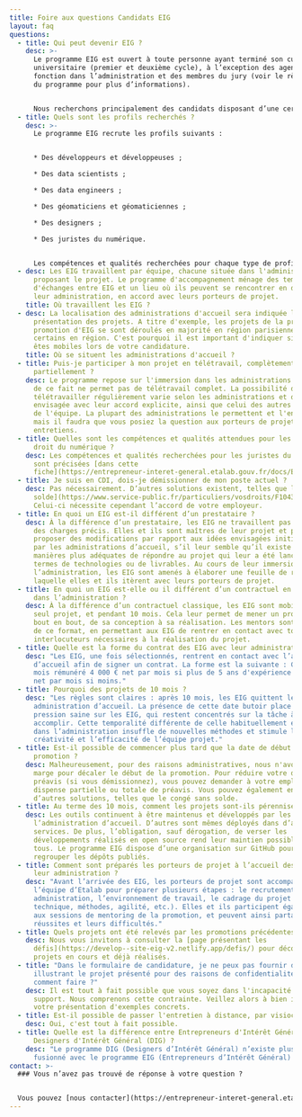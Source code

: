 ```yaml
---
title: Foire aux questions Candidats EIG
layout: faq
questions:
  - title: Qui peut devenir EIG ?
    desc: >-
      Le programme EIG est ouvert à toute personne ayant terminé son cursus
      universitaire (premier et deuxième cycle), à l’exception des agents en
      fonction dans l’administration et des membres du jury (voir le règlement
      du programme pour plus d’informations).


      Nous recherchons principalement des candidats disposant d’une certaine expérience (environ 5 ans), mais des profils moins expérimentés ayant déjà mené des projets d’entreprenariat ou associatifs sont également les bienvenus.
  - title: Quels sont les profils recherchés ?
    desc: >-
      Le programme EIG recrute les profils suivants :


      * Des développeurs et développeuses ;

      * Des data scientists ;

      * Des data engineers ;

      * Des géomaticiens et géomaticiennes ;

      * Des designers ;

      * Des juristes du numérique.


      Les compétences et qualités recherchées pour chaque type de profil sont précisées [ici](https://entrepreneur-interet-general.etalab.gouv.fr/docs/EIG5_Fiche-metiers_Profils-du-numerique.pdf).
  - desc: Les EIG travaillent par équipe, chacune située dans l'administration
      proposant le projet. Le programme d'accompagnement ménage des temps
      d'échanges entre EIG et un lieu où ils peuvent se rencontrer en dehors de
      leur administration, en accord avec leurs porteurs de projet.
    title: Où travaillent les EIG ?
  - desc: La localisation des administrations d'accueil sera indiquée lors de la
      présentation des projets. A titre d'exemple, les projets de la précédente
      promotion d'EIG se sont déroulés en majorité en région parisienne, mais
      certains en région. C'est pourquoi il est important d'indiquer si vous
      êtes mobiles lors de votre candidature.
    title: Où se situent les administrations d'accueil ?
  - title: Puis-je participer à mon projet en télétravail, complètement ou
      partiellement ?
    desc: Le programme repose sur l'immersion dans les administrations d'accueil, et
      de ce fait ne permet pas de télétravail complet. La possibilité de
      télétravailler régulièrement varie selon les administrations et devra être
      envisagée avec leur accord explicite, ainsi que celui des autres membres
      de l'équipe. La plupart des administrations le permettent et l'encadrent,
      mais il faudra que vous posiez la question aux porteurs de projet lors des
      entretiens.
  - title: Quelles sont les compétences et qualités attendues pour les profils en
      droit du numérique ?
    desc: Les compétences et qualités recherchées pour les juristes du numérique
      sont précisées [dans cette
      fiche](https://entrepreneur-interet-general.etalab.gouv.fr/docs/EIG5_Fiche-metier_Droit-du-numerique.pdf).
  - title: Je suis en CDI, dois-je démissionner de mon poste actuel ?
    desc: Pas nécessairement. D’autres solutions existent, telles que le [congé sans
      solde](https://www.service-public.fr/particuliers/vosdroits/F10431).
      Celui-ci nécessite cependant l’accord de votre employeur.
  - title: En quoi un EIG est-il différent d’un prestataire ?
    desc: À la différence d’un prestataire, les EIG ne travaillent pas sur un cahier
      des charges précis. Elles et ils sont maîtres de leur projet et peuvent
      proposer des modifications par rapport aux idées envisagées initialement
      par les administrations d’accueil, s’il leur semble qu’il existe des
      manières plus adéquates de répondre au projet qui leur a été lancé, en
      termes de technologies ou de livrables. Au cours de leur immersion dans
      l’administration, les EIG sont amenés à élaborer une feuille de route sur
      laquelle elles et ils itèrent avec leurs porteurs de projet.
  - title: En quoi un EIG est-elle ou il différent d’un contractuel en CDD de 3 ans
      dans l’administration ?
    desc: À la différence d’un contractuel classique, les EIG sont mobilisés sur un
      seul projet, et pendant 10 mois. Cela leur permet de mener un projet de
      bout en bout, de sa conception à sa réalisation. Les mentors sont garants
      de ce format, en permettant aux EIG de rentrer en contact avec tous les
      interlocuteurs nécessaires à la réalisation du projet.
  - title: Quelle est la forme du contrat des EIG avec leur administration d’accueil ?
    desc: "Les EIG, une fois sélectionnés, rentrent en contact avec l’administration
      d’accueil afin de signer un contrat. La forme est la suivante : CDD de 10
      mois rémunéré 4 000 € net par mois si plus de 5 ans d'expérience ; 3 500 €
      net par mois si moins."
  - title: Pourquoi des projets de 10 mois ?
    desc: "Les règles sont claires : après 10 mois, les EIG quittent leur
      administration d’accueil. La présence de cette date butoir place une
      pression saine sur les EIG, qui restent concentrés sur la tâche à
      accomplir. Cette temporalité différente de celle habituellement en vigueur
      dans l’administration insuffle de nouvelles méthodes et stimule la
      créativité et l’efficacité de l’équipe projet."
  - title: Est-il possible de commencer plus tard que la date de début de la
      promotion ?
    desc: Malheureusement, pour des raisons administratives, nous n'avons pas de
      marge pour décaler le début de la promotion. Pour réduire votre délai de
      préavis (si vous démissionnez), vous pouvez demander à votre employeur une
      dispense partielle ou totale de préavis. Vous pouvez également envisager
      d’autres solutions, telles que le congé sans solde.
  - title: Au terme des 10 mois, comment les projets sont-ils pérennisés ?
    desc: Les outils continuent à être maintenus et développés par les équipes de
      l’administration d’accueil. D’autres sont mêmes déployés dans d’autres
      services. De plus, l’obligation, sauf dérogation, de verser les
      développements réalisés en open source rend leur maintien possible par
      tous. Le programme EIG dispose d’une organisation sur GitHub pour y
      regrouper les dépôts publiés.
  - title: Comment sont préparés les porteurs de projet à l’accueil des EIG dans
      leur administration ?
    desc: "Avant l’arrivée des EIG, les porteurs de projet sont accompagnés par
      l’équipe d’Etalab pour préparer plusieurs étapes : le recrutement
      administration, l’environnement de travail, le cadrage du projet (besoins
      technique, méthodes, agilité, etc.). Elles et ils participent également
      aux sessions de mentoring de la promotion, et peuvent ainsi partager leurs
      réussites et leurs difficultés."
  - title: Quels projets ont été relevés par les promotions précédentes ?
    desc: Nous vous invitons à consulter la [page présentant les
      défis](https://develop--site-eig-v2.netlify.app/defis/) pour découvrir les
      projets en cours et déjà réalisés.
  - title: "Dans le formulaire de candidature, je ne peux pas fournir de support
      illustrant le projet présenté pour des raisons de confidentialité :
      comment faire ?"
    desc: Il est tout à fait possible que vous soyez dans l'incapacité de joindre un
      support. Nous comprenons cette contrainte. Veillez alors à bien illustrer
      votre présentation d'exemples concrets.
  - title: Est-il possible de passer l'entretien à distance, par visioconférence ?
    desc: Oui, c'est tout à fait possible.
  - title: Quelle est la différence entre Entrepreneurs d'Intérêt Général (EIG) et
      Designers d'Intérêt Général (DIG) ?
    desc: "Le programme DIG (Designers d’Intérêt Général) n’existe plus : il a
      fusionné avec le programme EIG (Entrepreneurs d’Intérêt Général) en 2020."
contact: >-
  ### Vous n’avez pas trouvé de réponse à votre question ?


  Vous pouvez [nous contacter](https://entrepreneur-interet-general.etalab.gouv.fr/contact.html "Formulaire de contact") et nous vous répondrons rapidement
---
```

